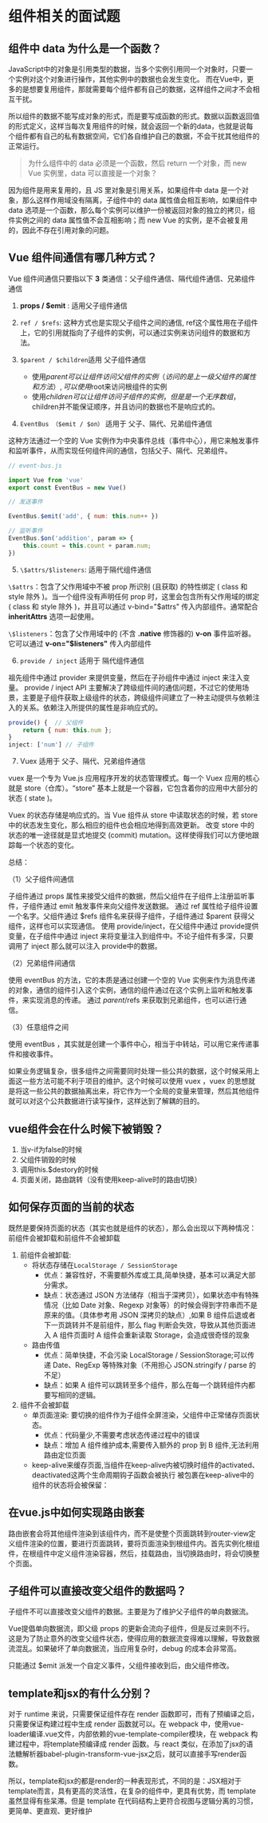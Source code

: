 # 组件相关的面试题

## 组件中 data 为什么是一个函数？

JavaScript中的对象是引用类型的数据，当多个实例引用同一个对象时，只要一个实例对这个对象进行操作，其他实例中的数据也会发生变化。
而在Vue中，更多的是想要复用组件，那就需要每个组件都有自己的数据，这样组件之间才不会相互干扰。

所以组件的数据不能写成对象的形式，而是要写成函数的形式。数据以函数返回值的形式定义，这样当每次复用组件的时候，就会返回一个新的data，也就是说每个组件都有自己的私有数据空间，它们各自维护自己的数据，不会干扰其他组件的正常运行。

> 为什么组件中的 data 必须是一个函数，然后 return 一个对象，而 new Vue 实例里，data 可以直接是一个对象？

因为组件是用来复用的，且 JS 里对象是引用关系，如果组件中 data 是一个对象，那么这样作用域没有隔离，子组件中的 data 属性值会相互影响，如果组件中 data 选项是一个函数，那么每个实例可以维护一份被返回对象的独立的拷贝，组件实例之间的 data 属性值不会互相影响；而 new Vue 的实例，是不会被复用的，因此不存在引用对象的问题。

## Vue 组件间通信有哪几种方式？

Vue 组件间通信只要指以下 **3** 类通信：父子组件通信、隔代组件通信、兄弟组件通信

1. **props / $emit** : 适用父子组件通信
2. `ref / $refs`: 这种方式也是实现父子组件之间的通信, ref这个属性用在子组件上，它的引用就指向了子组件的实例，可以通过实例来访问组件的数据和方法。

3. `$parent / $children`适用 父子组件通信
   
   + 使用$parent可以让组件访问父组件的实例（访问的是上一级父组件的属性和方法）, 可以使用$root来访问根组件的实例
   + 使用$children可以让组件访问子组件的实例，但是是一个无序数组，$children并不能保证顺序，并且访问的数据也不是响应式的。  

4. `EventBus （$emit / $on）` 适用于 父子、隔代、兄弟组件通信

这种方法通过一个空的 Vue 实例作为中央事件总线（事件中心），用它来触发事件和监听事件，从而实现任何组件间的通信，包括父子、隔代、兄弟组件。

```js
// event-bus.js

import Vue from 'vue'
export const EventBus = new Vue()

// 发送事件

EventBus.$emit('add', { num: this.num++ })

// 监听事件
EventBus.$on('addition', param => {
    this.count = this.count + param.num;
})
```

5. `\$attrs/$listeners`: 适用于隔代组件通信

`\$attrs`：包含了父作用域中不被 prop 所识别 (且获取) 的特性绑定 ( class 和 style 除外 )。当一个组件没有声明任何 prop 时，这里会包含所有父作用域的绑定 ( class 和 style 除外 )，并且可以通过 v-bind="$attrs" 传入内部组件。通常配合 **inheritAttrs** 选项一起使用。

`\$listeners`：包含了父作用域中的 (不含 **.native** 修饰器的)  **v-on** 事件监听器。它可以通过 **v-on="$listeners"** 传入内部组件

6. `provide / inject` 适用于 隔代组件通信

祖先组件中通过 provider 来提供变量，然后在子孙组件中通过 inject 来注入变量。 provide / inject API 主要解决了跨级组件间的通信问题，不过它的使用场景，主要是子组件获取上级组件的状态，跨级组件间建立了一种主动提供与依赖注入的关系。依赖注入所提供的属性是非响应式的。

```js
provide() {  // 父组件
    return { num: this.num };
}
inject: ['num'] // 子组件
```

7. Vuex 适用于 父子、隔代、兄弟组件通信

vuex 是一个专为 Vue.js 应用程序开发的状态管理模式。每一个 Vuex 应用的核心就是 store（仓库）。“store” 基本上就是一个容器，它包含着你的应用中大部分的状态 ( state )。

Vuex 的状态存储是响应式的。当 Vue 组件从 store 中读取状态的时候，若 store 中的状态发生变化，那么相应的组件也会相应地得到高效更新。
改变 store 中的状态的唯一途径就是显式地提交  (commit) mutation。这样使得我们可以方便地跟踪每一个状态的变化。

总结：

（1）父子组件间通信

子组件通过 props 属性来接受父组件的数据，然后父组件在子组件上注册监听事件，子组件通过 emit 触发事件来向父组件发送数据。
通过 ref 属性给子组件设置一个名字。父组件通过 $refs 组件名来获得子组件，子组件通过 $parent 获得父组件，这样也可以实现通信。
使用 provide/inject，在父组件中通过 provide提供变量，在子组件中通过 inject 来将变量注入到组件中。不论子组件有多深，只要调用了 inject 那么就可以注入 provide中的数据。

（2）兄弟组件间通信

使用 eventBus 的方法，它的本质是通过创建一个空的 Vue 实例来作为消息传递的对象，通信的组件引入这个实例，通信的组件通过在这个实例上监听和触发事件，来实现消息的传递。
通过 $parent/$refs 来获取到兄弟组件，也可以进行通信。

（3）任意组件之间

使用 eventBus ，其实就是创建一个事件中心，相当于中转站，可以用它来传递事件和接收事件。

如果业务逻辑复杂，很多组件之间需要同时处理一些公共的数据，这个时候采用上面这一些方法可能不利于项目的维护。这个时候可以使用 vuex ，vuex 的思想就是将这一些公共的数据抽离出来，将它作为一个全局的变量来管理，然后其他组件就可以对这个公共数据进行读写操作，这样达到了解耦的目的。

## vue组件会在什么时候下被销毁？

1. 当v-if为false的时候 
2. 父组件销毁的时候 
3. 调用this.$destory的时候
4. 页面关闭，路由跳转（没有使用keep-alive时的路由切换）

##  如何保存页面的当前的状态

既然是要保持页面的状态（其实也就是组件的状态），那么会出现以下两种情况：前组件会被卸载和前组件不会被卸载

1. 前组件会被卸载: 
    + 将状态存储在`LocalStorage / SessionStorage`
        - 优点：兼容性好，不需要额外库或工具,简单快捷，基本可以满足大部分需求。
        - 缺点：状态通过 JSON 方法储存（相当于深拷贝），如果状态中有特殊情况（比如 Date 对象、Regexp 对象等）的时候会得到字符串而不是原来的值。（具体参考用 JSON 深拷贝的缺点）,如果 B 组件后退或者下一页跳转并不是前组件，那么 flag 判断会失效，导致从其他页面进入 A 组件页面时 A 组件会重新读取 Storage，会造成很奇怪的现象
    + 路由传值
        -  优点：简单快捷，不会污染 LocalStorage / SessionStorage;可以传递 Date、RegExp 等特殊对象（不用担心 JSON.stringify / parse 的不足）
        - 缺点：如果 A 组件可以跳转至多个组件，那么在每一个跳转组件内都要写相同的逻辑。
2. 组件不会被卸载
    + 单页面渲染: 要切换的组件作为子组件全屏渲染，父组件中正常储存页面状态。
        - 优点：代码量少,不需要考虑状态传递过程中的错误
        - 缺点：增加 A 组件维护成本,需要传入额外的 prop 到 B 组件,无法利用路由定位页面
    + keep-alive来缓存页面,当组件在keep-alive内被切换时组件的activated、deactivated这两个生命周期钩子函数会被执行 被包裹在keep-alive中的组件的状态将会被保留：

##  在vue.js中如何实现路由嵌套

路由嵌套会将其他组件渲染到该组件内，而不是使整个页面跳转到router-view定义组件渲染的位置，要进行页面跳转，要将页面渲染到根组件内。首先实例化根组件，在根组件中定义组件渲染容器，然后，挂载路由，当切换路由时，将会切换整个页面。

## 子组件可以直接改变父组件的数据吗？

子组件不可以直接改变父组件的数据。主要是为了维护父子组件的单向数据流。

Vue提倡单向数据流，即父级 props 的更新会流向子组件，但是反过来则不行。这是为了防止意外的改变父组件状态，使得应用的数据流变得难以理解，导致数据流混乱。如果破坏了单向数据流，当应用复杂时，debug 的成本会非常高。

只能通过 $emit 派发一个自定义事件，父组件接收到后，由父组件修改。

##  template和jsx的有什么分别？

对于 runtime 来说，只需要保证组件存在 render 函数即可，而有了预编译之后，只需要保证构建过程中生成 render 函数就可以。在 webpack 中，使用vue-loader编译.vue文件，内部依赖的vue-template-compiler模块，在 webpack 构建过程中，将template预编译成 render 函数。与 react 类似，在添加了jsx的语法糖解析器babel-plugin-transform-vue-jsx之后，就可以直接手写render函数。

所以，template和jsx的都是render的一种表现形式，不同的是：JSX相对于template而言，具有更高的灵活性，在复杂的组件中，更具有优势，而 template 虽然显得有些呆滞。但是 template 在代码结构上更符合视图与逻辑分离的习惯，更简单、更直观、更好维护